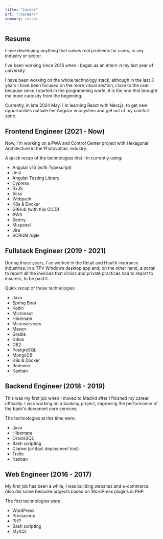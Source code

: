 ```yaml
---
title: "Career"
url: "/career/"
summary: career
---
```



## Resume
I love developing anything that solves real problems for users, in any industry or sector.

I've been working since 2016 when I began as an intern in my last year of university.

I have been working on the whole technology stack, although in the last 3 years I have been focused on the more visual section, close to the user because since I started in the programming world, it is the one that brought me more curiosity from the beginning.

Currently, in late 2024 May, I´m learning React with Next.js, to get new opportunities outside the Angular ecosystem and get out of my comfort zone.

## Frontend Engineer (2021 - Now)
Now, I´m working on a PWA and Control Center project with Hexagonal Architecture in the Photovoltaic industry.

A quick recap of the technologies that I´m currently using:
- Angular v16 (with Typescript)
- Jest
- Angular Testing Library
- Cypress
- RxJS
- Scss
- Webpack
- K8s & Docker
- GitHub (with this CICD)
- AWS
- Sentry
- Mixpanel
- Jira
- SCRUM Agile


## Fullstack Engineer (2019 - 2021)
During those years, I´ve worked in the Retail and Health insurance industries, in a TPV Windows desktop app and, on the other hand, a portal to report all the invoices that clinics and private practices had to report to insurers, to be paid it.

Quick recap of those technologies:
- Java
- Spring Boot
- Kotlin
- Micronaut
- Hibernate
- Microservices
- Maven
- Gradle
- Gitlab
- DB2
- PostgreSQL
- MongoDB
- K8s & Docker
- Redmine
- Kanban

## Backend Engineer (2018 - 2019)
This was my first job when I moved to Madrid after I finished my career officially. I was working on a banking project, improving the performance of the bank's document core services.

The technologies at this time were:
- Java
- Hibernate
- OracleSQL
- Bash scripting
- Clarive (artifact deployment tool)
- Trello
- Kanban

## Web Engineer (2016 - 2017)
My first job has been a while, I was building websites and e-commerce. Also did some bespoke projects based on WordPress plugins in PHP.

The first technologies were:
- WordPress
- Prestashop
- PHP
- Bash scripting
- MySQL